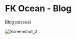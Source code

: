# FK Ocean - Blog
Blog pessoal

![Screenshot_2](https://user-images.githubusercontent.com/125137802/227808046-8b3e868c-33ed-4413-9032-06945bf0ce85.png)


